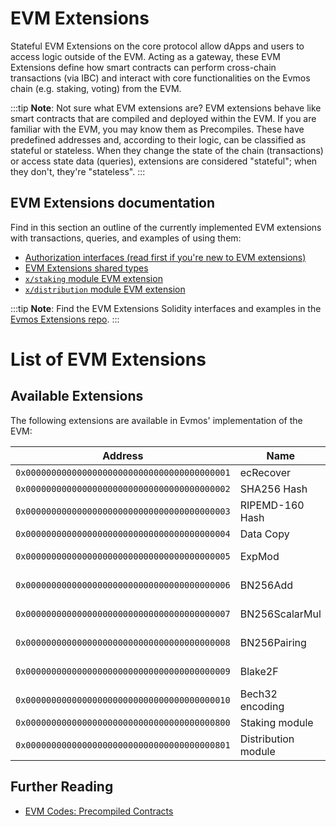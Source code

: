 # EVM Extensions

Stateful EVM Extensions on the core protocol allow dApps and users to access logic outside of the EVM.
Acting as a gateway, these EVM Extensions define how smart contracts can perform cross-chain transactions
(via IBC) and interact with core functionalities on the Evmos chain (e.g. staking, voting) from the EVM.

:::tip
**Note**: Not sure what EVM extensions are?
EVM extensions behave like smart contracts that are compiled and deployed within the EVM.
If you are familiar with the EVM, you may know them as Precompiles.
These have predefined addresses and, according to their logic, can be classified as stateful or stateless.
When they change the state of the chain (transactions)
or access state data (queries), extensions are considered "stateful";
when they don't, they're "stateless".
:::

## EVM Extensions documentation

Find in this section an outline of the currently implemented EVM extensions with transactions,
queries, and examples of using them:

- [Authorization interfaces (read first if you're new to EVM extensions)](./authorization.md)
- [EVM Extensions shared types](./types.md)
- [`x/staking` module EVM extension](./staking.md)
- [`x/distribution` module EVM extension](./distribution.md)

:::tip
**Note**: Find the EVM Extensions Solidity interfaces and examples in the [Evmos Extensions repo](https://github.com/evmos/extensions).
:::

# List of EVM Extensions

## Available Extensions

The following extensions are available in Evmos' implementation of the EVM:

| Address                                      | Name                | Stateful | EIP                                               |
| -------------------------------------------- | ------------------- | -------- | ------------------------------------------------- |
| `0x0000000000000000000000000000000000000001` | ecRecover           | No       |                                                   |
| `0x0000000000000000000000000000000000000002` | SHA256 Hash         | No       |                                                   |
| `0x0000000000000000000000000000000000000003` | RIPEMD-160 Hash     | No       |                                                   |
| `0x0000000000000000000000000000000000000004` | Data Copy           | No       |                                                   |
| `0x0000000000000000000000000000000000000005` | ExpMod              | No       | [EIP-198](https://eips.ethereum.org/EIPS/eip-198) |
| `0x0000000000000000000000000000000000000006` | BN256Add            | No       | [EIP-196](https://eips.ethereum.org/EIPS/eip-196) |
| `0x0000000000000000000000000000000000000007` | BN256ScalarMul      | No       | [EIP-196](https://eips.ethereum.org/EIPS/eip-196) |
| `0x0000000000000000000000000000000000000008` | BN256Pairing        | No       | [EIP-197](https://eips.ethereum.org/EIPS/eip-197) |
| `0x0000000000000000000000000000000000000009` | Blake2F             | No       | [EIP-152](https://eips.ethereum.org/EIPS/eip-152) |
| `0x0000000000000000000000000000000000000010` | Bech32 encoding     | No       |                                                   |
| `0x0000000000000000000000000000000000000800` | Staking module      | Yes      |                                                   |
| `0x0000000000000000000000000000000000000801` | Distribution module | Yes      |                                                   |

## Further Reading

- [EVM Codes: Precompiled Contracts](https://www.evm.codes/precompiled)
